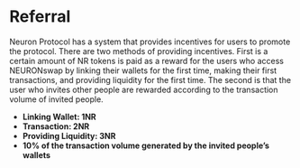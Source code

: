 # Referral

Neuron Protocol has a system that provides incentives for users to promote the protocol. There are two methods of providing incentives. First is a certain amount of NR tokens is paid as a reward for the users who access NEURONswap by linking their wallets for the first time, making their first transactions, and providing liquidity for the first time. The second is that the user who invites other people are rewarded according to the transaction volume of invited people.

* **Linking Wallet: 1NR**
* **Transaction: 2NR**
* **Providing Liquidity: 3NR**
* **10% of the transaction volume generated by the invited people’s wallets**
